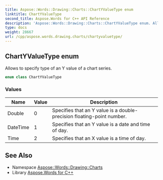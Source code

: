 ```yaml
---
title: Aspose::Words::Drawing::Charts::ChartYValueType enum
linktitle: ChartYValueType
second_title: Aspose.Words for C++ API Reference
description: 'Aspose::Words::Drawing::Charts::ChartYValueType enum. Allows to specify type of an Y value of a chart series in C++.'
type: docs
weight: 28667
url: /cpp/aspose.words.drawing.charts/chartyvaluetype/
---
```

## ChartYValueType enum


Allows to specify type of an Y value of a chart series.

```cpp
enum class ChartYValueType
```

### Values

| Name | Value | Description |
| --- | --- | --- |
| Double | 0 | Specifies that an Y value is a double-precision floating-point number. |
| DateTime | 1 | Specifies that an Y value is a date and time of day. |
| Time | 2 | Specifies that an X value is a time of day. |

## See Also

* Namespace [Aspose::Words::Drawing::Charts](../)
* Library [Aspose.Words for C++](../../)
